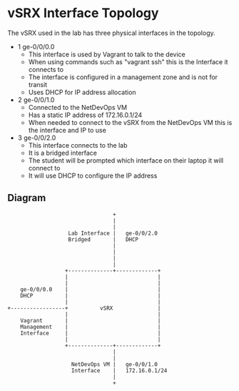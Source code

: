 vSRX Interface Topology
=======================

The vSRX used in the lab has three physical interfaces in the topology.

-	1 ge-0/0/0.0
	-	This interface is used by Vagrant to talk to the device
	-	When using commands such as "vagrant ssh" this is the Interface it connects to
	-	The interface is configured in a management zone and is not for transit
	-	Uses DHCP for IP address allocation
-	2 ge-0/0/1.0
	-	Connected to the NetDevOps VM
	-	Has a static IP address of 172.16.0.1/24
	-	When needed to connect to the vSRX from the NetDevOps VM this is the interface and IP to use
-	3 ge-0/0/2.0
	-	This interface connects to the lab
	-	It is a bridged interface
	-	The student will be prompted which interface on their laptop it will connect to
	-	It will use DHCP to configure the IP address

Diagram
-------

```
                                 +
                                 |
                                 |
                   Lab Interface |   ge-0/0/2.0
                   Bridged       |   DHCP
                                 |
                                 |
                                 |
                                 |
                  +--------------+-------------+  
                  |                            |  
                  |                            |  
    ge-0/0/0.0    |                            |  
    DHCP          |                            |  
                  |                            |  
+-----------------+          vSRX              |  
                  |                            |  
    Vagrant       |                            |  
    Management    |                            |  
    Interface     |                            |  
                  |                            |  
                  +--------------+-------------+  
                                 |
                                 |
                    NetDevOps VM |   ge-0/0/1.0
                    Interface    |   172.16.0.1/24
                                 |
                                 +
```

